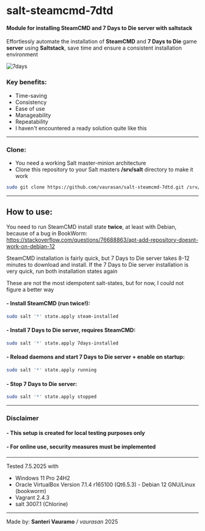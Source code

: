 # salt-steamcmd-7dtd

#### Module for installing SteamCMD and 7 Days to Die server with saltstack

Effortlessly automate the installation of **SteamCMD** and **7 Days to Die** game **server** using **Saltstack**, save time and ensure a consistent installation environment

![7days](.gitignore/7days.png)

### Key benefits:
- Time-saving
- Consistency
- Ease of use
- Manageability
- Repeatability
- I haven't encountered a ready solution quite like this

---

### Clone:
- You need a working Salt master-minion architecture
- Clone this repository to your Salt masters **/srv/salt** directory to make it work
```bash
sudo git clone https://github.com/vaurasan/salt-steamcmd-7dtd.git /srv/salt
```

---

## How to use:

You need to run SteamCMD install state **twice**, at least with Debian, because of a bug in BookWorm: https://stackoverflow.com/questions/76688863/apt-add-repository-doesnt-work-on-debian-12

SteamCMD installation is fairly quick, but 7 Days to Die server takes 8-12 minutes to download and install. If the 7 Days to Die server installation is very quick, run both installation states again

These are not the most idempotent salt-states, but for now, I could not figure a better way

#### - Install SteamCMD (run twice!):
```bash
sudo salt '*' state.apply steam-installed
```
#### - Install 7 Days to Die server, requires SteamCMD:
```bash
sudo salt '*' state.apply 7days-installed
```
#### - Reload daemons and start 7 Days to Die server + enable on startup:
```bash
sudo salt '*' state.apply running
```
#### - Stop 7 Days to Die server:
```bash
sudo salt '*' state.apply stopped
```

---

### Disclaimer

#### - This setup is created for local testing purposes only
#### - For online use, security measures must be implemented

---

Tested 7.5.2025 with
- Windows 11 Pro 24H2
- Oracle VirtualBox Version 7.1.4 r165100 (Qt6.5.3) - Debian 12 GNU/Linux (bookworm)
- Vagrant 2.4.3
- salt 3007.1 (Chlorine)

---

Made by: **Santeri Vauramo** / <em>vaurasan</em> 2025
